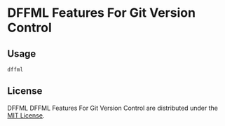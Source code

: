 # DFFML Features For Git Version Control

## Usage

```console
dffml
```

## License

DFFML DFFML Features For Git Version Control are distributed under the
[MIT License](LICENSE).
